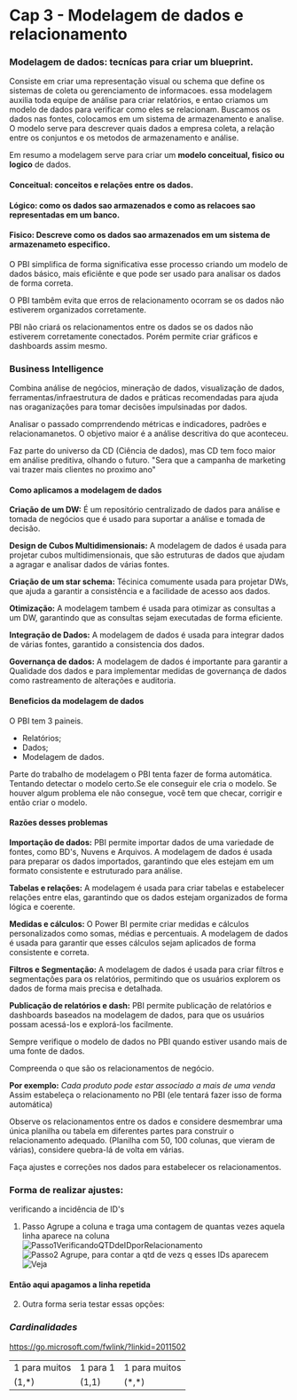 # Cap 3 - Modelagem de dados e relacionamento  

### **Modelagem de dados**: tecnícas para criar um blueprint.

Consiste em criar uma representação visual ou schema que define os sistemas de coleta ou gerenciamento de informacoes.
essa modelagem auxilia toda equipe de análise para criar relatórios, e entao criamos um modelo de dados para verificar como eles se relacionam. Buscamos os dados nas fontes, colocamos em um sistema de armazenamento e analise.
O modelo serve para descrever quais dados a empresa coleta, a relação entre os conjuntos e os metodos de armazenamento e análise.

Em resumo a modelagem serve para criar um **modelo conceitual, fisico ou logico** de dados.
#### Conceitual: conceitos e relações entre os dados.
#### Lógico: como os dados sao armazenados e como as relacoes sao representadas em um banco.</p>
#### Fisico: Descreve como os dados sao armazenados em um sistema de armazenameto especifico.</p>

O PBI simplifica de forma significativa esse processo criando um modelo de dados básico, mais eficiênte e que pode ser usado para analisar os dados de forma correta.

O PBI tambêm evita que erros de relacionamento ocorram se os dados não estiverem organizados corretamente.

PBI não criará os relacionamentos entre os dados se os dados não estiverem corretamente conectados. Porém permite criar gráficos e dashboards assim mesmo.

### Business Intelligence

Combina análise de negócios, mineração de dados, visualização de dados, ferramentas/infraestrutura de dados e práticas recomendadas para ajuda nas oraganizações para tomar decisões impulsinadas por dados.

Analisar o passado comprrendendo métricas e indicadores, padrões e relacionamanetos. O objetivo maior é a análise descritiva do que aconteceu.

Faz parte do universo da CD (Ciência de dados), mas CD tem foco maior em análise preditiva, olhando o futuro. "Sera que a campanha de marketing vai trazer mais clientes no proximo ano"

#### **Como aplicamos a modelagem de dados**

**Criação de um DW:** É um repositório centralizado de dados para análise e tomada de negócios que é usado para suportar a análise e tomada de decisão.

**Design de Cubos Multidimensionais:** A modelagem de dados é usada para projetar cubos multidimensionais, que são estruturas de dados que ajudam a agragar e analisar dados de várias fontes.

**Criação de um star schema:** Técinica comumente usada para projetar DWs, que ajuda a garantir a consistência e a facilidade de acesso aos dados.

**Otimização:** A modelagem tambem é usada para otimizar as consultas a um DW, garantindo que as consultas sejam executadas de forma eficiente.

**Integração de Dados:** A modelagem de dados é usada para integrar dados de várias fontes, garantido a consistencia dos dados.

**Governança de dados:** A modelagem de dados é importante para garantir a Qualidade dos dados e para implementar medidas de governança de dados como rastreamento de alterações e auditoria.


#### **Beneficios da modelagem de dados**

O PBI tem 3 paineis.
* Relatórios;
* Dados;
* Modelagem de dados.

Parte do trabalho de modelagem o PBI tenta fazer de forma automática. Tentando detectar o modelo certo.Se ele conseguir ele cria o modelo.
Se houver algum problema ele não consegue, você tem que checar, corrigir e então criar o modelo.

#### **Razões desses problemas**

**Importação de dados:** PBI permite importar dados de uma variedade de fontes, como BD's, Nuvens e Arquivos. A modelagem de dados é usada para preparar os dados importados, garantindo que eles estejam em um formato consistente e estruturado para análise.

**Tabelas e relações:** A modelagem é usada para criar tabelas e estabelecer relações entre elas, garantindo que os dados estejam organizados de forma lógica e coerente.

**Medidas e cálculos:** O Power BI permite criar medidas e cálculos personalizados como somas, médias e percentuais. A modelagem de dados é usada para garantir que esses cálculos sejam aplicados de forma consistente e correta.

**Filtros e Segmentação:** A modelagem de dados é usada para criar filtros e segmentações para os relatórios, permitindo que os usuários explorem os dados de forma mais precisa e detalhada.

**Publicação de relatórios e dash:** PBI permite publicação de relatórios e dashboards baseados na modelagem de dados, para que os usuários possam acessá-los e explorá-los facilmente.

Sempre verifique o modelo de dados no PBI quando estiver usando mais de uma fonte de dados.

Compreenda o que são os relacionamentos de negócio.

**Por exemplo:** *Cada produto pode estar associado a mais de uma venda*
Assim estabeleça o relacionamento no PBI (ele tentará fazer isso de forma automática)

Observe os relacionamentos entre os dados e considere desmembrar uma única planilha ou tabela em diferentes partes para construir o relacionamento adequado. (Planilha com 50, 100 colunas, que vieram de várias), considere quebra-lá de volta em várias.

Faça ajustes e correções nos dados para estabelecer os relacionamentos.
### Forma de realizar ajustes:
verificando a incidência de ID's
1. Passo Agrupe a coluna e traga uma contagem de quantas vezes aquela linha aparece na coluna
![Passo1VerificandoQTDdeIDporRelacionamento](https://github.com/vitorguimaraess/PowerBI_DSA/assets/110196971/c9d441a6-eb44-4d22-8d69-f6f40f625dea)
![Passo2 Agrupe, para contar a qtd de vezs q esses IDs aparecem](https://github.com/vitorguimaraess/PowerBI_DSA/assets/110196971/4bb170e0-de1c-4562-968a-ce53794ed05f)
![Veja](https://github.com/vitorguimaraess/PowerBI_DSA/assets/110196971/e6b9090a-1038-4c78-af1a-8a94173446f0)
#### Então aqui apagamos a linha repetida 

2. Outra forma seria testar essas opções:


### *Cardinalidades*
https://go.microsoft.com/fwlink/?linkid=2011502

<table>
  <tr>
    <td>1 para muitos</td>
    <td>1 para 1</td>
    <td>1 para muitos</td>
  </tr>
  <tr>
    <td>(1,*)</td>
    <td>(1,1)</td>
    <td>(*,*)</td>
  </tr>
</table>
